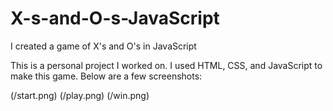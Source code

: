 # X-s-and-O-s-JavaScript
I created a game of X's and O's in JavaScript

This is a personal project I worked on. I used HTML, CSS, and JavaScript to make this game. Below are a few screenshots:

(/start.png)
(/play.png)
(/win.png)


